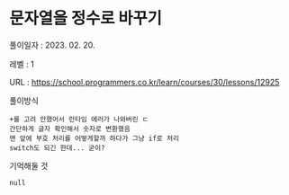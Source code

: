 # 문자열을 정수로 바꾸기
풀이일자 : 2023. 02. 20.  
    
레벨 : 1    

URL : https://school.programmers.co.kr/learn/courses/30/lessons/12925  
    
풀이방식    

    +를 고려 안했어서 런타임 에러가 나와버린 ㄷ
    간단하게 글자 확인해서 숫자로 변환했음
    맨 앞에 부호 처리를 어떻게할까 하다가 그냥 if로 처리
    switch도 되긴 한데... 굳이?

기억해둘 것  
    
    null
